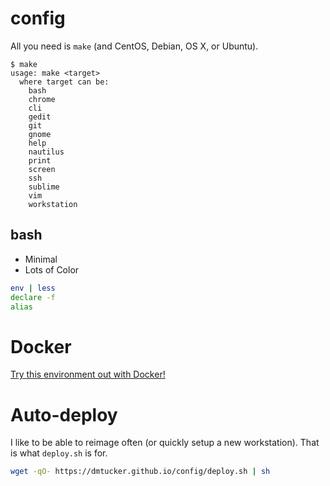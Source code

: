 # config

All you need is `make` (and CentOS, Debian, OS X, or Ubuntu).

```
$ make
usage: make <target>
  where target can be:
    bash
    chrome
    cli
    gedit
    git
    gnome
    help
    nautilus
    print
    screen
    ssh
    sublime
    vim
    workstation
```

## bash

* Minimal
* Lots of Color

``` bash
env | less
declare -f
alias
```

# Docker

[Try this environment out with Docker!](https://registry.hub.docker.com/u/dmtucker/config)


# Auto-deploy

I like to be able to reimage often (or quickly setup a new workstation).
That is what `deploy.sh` is for.

``` sh
wget -qO- https://dmtucker.github.io/config/deploy.sh | sh
```
